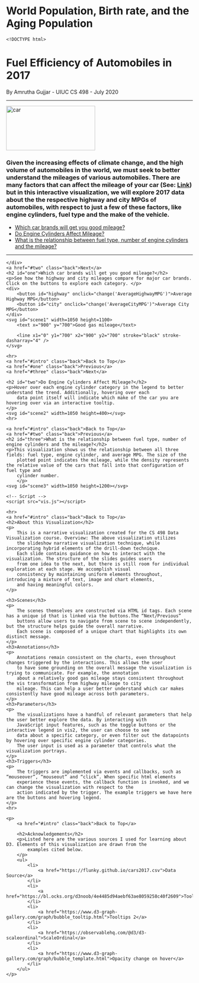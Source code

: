 # World Population, Birth rate, and the Aging Population    
    
    <!DOCTYPE html>
<html>
<script src="https://d3js.org/d3.v5.min.js"></script>

<head>
    <title>Fuel Efficiency</title>
    <link rel="stylesheet" type="text/css" href="index.css">
</head>

<body onload="load1(); load2(); load3();">
    <h1 id="intro">Fuel Efficiency of Automobiles in 2017</h1>
    <div>
        <span class="italic">By Amrutha Gujjar - UIUC CS 498 - July 2020</span>
        <hr>
        <img src="car.png" alt="car" width="240" height="120">
        <h3>
            Given the increasing effects of climate change, and the high volume of automobiles in the world, we must seek to better understand
            the mileages of various automobiles. There are many factors that can affect the mileage of your car (See:
            <a href="https://www.fueleconomy.gov/feg/factors.shtml#:~:text=Vehicle%20Maintenance,older%20cars%20with%20carbureted%20engines.">Link</a>) but in this interactive visualization, we will explore 2017 data about the the respective highway and
            city MPGs of automobiles, with respect to just a few of these factors, like engine cylinders, fuel type and the
            make of the vehicle.
        </h3>
        <ul>
            <li>
                <a href="#one" class="contents">Which car brands will get you good mileage?</a>
            </li>
            <li>
                <a href="#two" class="contents">Do Engine Cylinders Affect Mileage?</a>
            </li>
            <li>
                <a href="#three" class="contents">What is the relationship between fuel type, number of engine cylinders and the mileage?</a>
            </li>
        </ul>
        <hr>

    </div>
    <a href="#two" class="back">Next</a>
    <h2 id="one">Which car brands will get you good mileage?</h2>
    <p>See how the highway and city mileages compare for major car brands. Click on the buttons to explore each category. </p>
    <div>
        <button id="highway" onclick="change('AverageHighwayMPG')">Average Highway MPG</button>
        <button id="city" onclick="change('AverageCityMPG')">Average City MPG</button>
    </div>
    <svg id="scene1" width=1050 height=1100>
        <text x="900" y="700">Good gas mileage</text>

        <line x1="0" y1="700" x2="900" y2="700" stroke="black" stroke-dasharray="4" />
    </svg>

    <hr>
    <a href="#intro" class="back">Back to Top</a>
    <a href="#one" class="back">Previous</a>
    <a href="#three" class="back">Next</a>

    <h2 id="two">Do Engine Cylinders Affect Mileage?</h2>
    <p>Hover over each engine cylinder category in the legend to better understand the trend. Additionally, hovering over each
        data point itself will indicate which make of the car you are hovering over via an interactive tooltip.
    </p>
    <svg id="scene2" width=1050 height=400></svg>
    <hr>

    <a href="#intro" class="back">Back to Top</a>
    <a href="#two" class="back">Previous</a>
    <h2 id="three">What is the relationship between fuel type, number of engine cylinders and the mileage?</h2>
    <p>This visualization shows us the relationship between all three fields: fuel type, engine cylinder, and average MPG. The size of the 
        plotted point indicates the mileage, while the density represents the relative value of the cars that fall into that configuration of fuel type and
        cylinder number.
        </p>
    <svg id="scene3" width=1050 height=1200></svg>

    <!-- Script -->
    <script src="vis.js"></script>

    <hr>
    <a href="#intro" class="back">Back to Top</a>
    <h2>About this Visualization</h2>
    <p>
        This is a narrative visualization created for the CS 498 Data Visualization course. Overview: The above visualization utilizes
        the slideshow narrative visualization technique, while incorporating hybrid elements of the drill-down technique.
        Each slide contains guidance on how to interact with the visualization. The structure of the slides guides users
        from one idea to the next, but there is still room for individual exploration at each stage. We accomplish visual
        consistency by maintaining uniform elements throughout, introducing a mixture of text, image and chart elements,
        and having meaningful colors.
    </p>

    <h3>Scenes</h3>
    <p>
        The scenes themselves are constructed via HTML id tags. Each scene has a unique id that is linked via the buttons.The “Next/Previous”
        buttons allow users to navigate from scene to scene independently, but the structure helps guide the overall narrative.
        Each scene is composed of a unique chart that highlights its own distinct message.
    </p>
    <h3>Annotations</h3>
    <p>
        Annotations remain consistent on the charts, even throughout changes triggered by the interactions. This allows the user
        to have some grounding on the overall message the visualization is trying to communicate. For example, the annotation
        about a relatively good gas mileage stays consistent throughout the vis transformation from highway mileage to city
        mileage. This can help a user better understand which car makes consistently have good mileage across both parameters.
    </p>
    <h3>Parameters</h3>
    <p>
        The visualizations have a handful of relevant parameters that help the user better explore the data. By interacting with
        JavaScript input features, such as the toggle buttons or the interactive legend in vis2, the user can choose to see
        data about a specific category, or even filter out the datapoints by hovering over specific engine cylinder categories.
        The user input is used as a parameter that controls what the visualization portrays.
    </p>
    <h3>Triggers</h3>
    <p>
        The triggers are implemented via events and callbacks, such as “mouseover”, “mouseout” and “click”. When specific html elements
        experience these events, the callback function is invoked, and we can change the visualization with respect to the
        action indicated by the trigger. The example triggers we have here are the buttons and hovering legend.
    </p>
    <hr>

    <p>
        <a href="#intro" class="back">Back to Top</a>

        <h2>Acknowledgements</h2>
        <p>Listed here are the various sources I used for learning about D3. Elements of this visualization are drawn from the
            examples cited below.
        </p>
        <ul>
            <li>
                <a href="https://flunky.github.io/cars2017.csv">Data Source</a>
            </li>
            <li>
                <a href="https://bl.ocks.org/d3noob/4e4485d94aebf63ae8059258c40f2609">Tooltips</a>
            </li>
            <li>
                <a href="https://www.d3-graph-gallery.com/graph/bubble_tooltip.html">Tooltips 2</a>
            </li>
            <li>
                <a href="https://observablehq.com/@d3/d3-scaleordinal">ScaleOrdinal</a>
            </li>
            <li>
                <a href="https://www.d3-graph-gallery.com/graph/bubble_template.html">Opacity change on hover</a>
            </li>
        </ul>
    </p>
</body>

</html>
